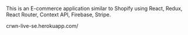 This is an E-commerce application similar to Shopify using React, Redux, React Router, Context API, Firebase, Stripe.

crwn-live-se.herokuapp.com/